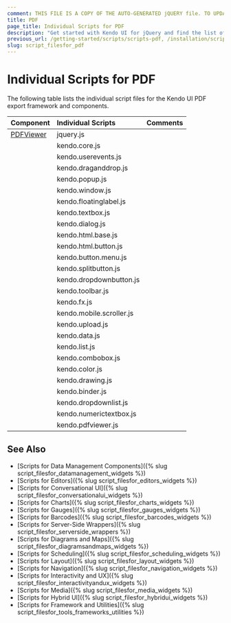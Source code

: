 ```yaml
---
comment: THIS FILE IS A COPY OF THE AUTO-GENERATED jQUERY file. TO UPDATE THE CONTENT, COPY THE NEW DEPENDENCIES FROM THE RELEVANT jQUERY FILE.
title: PDF
page_title: Individual Scripts for PDF
description: "Get started with Kendo UI for jQuery and find the list of required script files for the Kendo UI PDF"
previous_url: /getting-started/scripts/scripts-pdf, /installation/scripts/scripts-pdf
slug: script_filesfor_pdf
---
```


# Individual Scripts for PDF

The following table lists the individual script files for the Kendo UI PDF export framework and components.&nbsp;&nbsp;

| Component | Individual Scripts | Comments |
| :---   | :---         | :---     |
| [PDFViewer](https://demos.telerik.com/kendo-ui/pdfviewer/index) | jquery.js | |
| | kendo.core.js | |
| | kendo.userevents.js | |
| | kendo.draganddrop.js | |
| | kendo.popup.js | |
| | kendo.window.js | |
| | kendo.floatinglabel.js | |
| | kendo.textbox.js | |
| | kendo.dialog.js | |
| | kendo.html.base.js | |
| | kendo.html.button.js | |
| | kendo.button.menu.js | |
| | kendo.splitbutton.js | |
| | kendo.dropdownbutton.js | |
| | kendo.toolbar.js | |
| | kendo.fx.js | |
| | kendo.mobile.scroller.js | |
| | kendo.upload.js | |
| | kendo.data.js | |
| | kendo.list.js | |
| | kendo.combobox.js | |
| | kendo.color.js | |
| | kendo.drawing.js | |
| | kendo.binder.js | |
| | kendo.dropdownlist.js | |
| | kendo.numerictextbox.js | |
| | kendo.pdfviewer.js | |

## See Also

+ [Scripts for Data Management Components]({% slug script_filesfor_datamanagement_widgets %})
+ [Scripts for Editors]({% slug script_filesfor_editors_widgets %})
+ [Scripts for Conversational UI]({% slug script_filesfor_conversationalui_widgets %})
+ [Scripts for Charts]({% slug script_filesfor_charts_widgets %})
+ [Scripts for Gauges]({% slug script_filesfor_gauges_widgets %})
+ [Scripts for Barcodes]({% slug script_filesfor_barcodes_widgets %})
+ [Scripts for Server-Side Wrappers]({% slug script_filesfor_serverside_wrappers %})
+ [Scripts for Diagrams and Maps]({% slug script_filesfor_diagramsandmaps_widgets %})
+ [Scripts for Scheduling]({% slug script_filesfor_scheduling_widgets %})
+ [Scripts for Layout]({% slug script_filesfor_layout_widgets %})
+ [Scripts for Navigation]({% slug script_filesfor_navigation_widgets %})
+ [Scripts for Interactivity and UX]({% slug script_filesfor_interactivityandux_widgets %})
+ [Scripts for Media]({% slug script_filesfor_media_widgets %})
+ [Scripts for Hybrid UI]({% slug script_filesfor_hybridui_widgets %})
+ [Scripts for Framework and Utilities]({% slug script_filesfor_tools_frameworks_utilities %})
